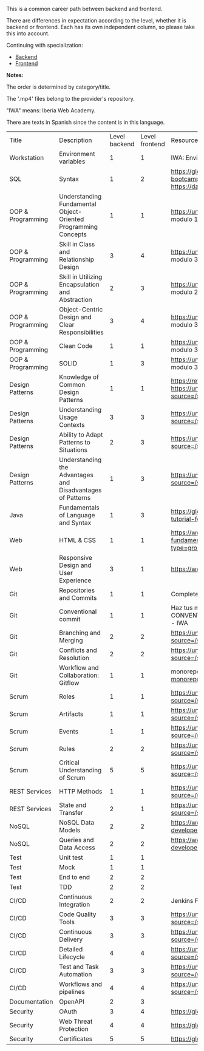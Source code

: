 This is a common career path between backend and frontend.  

There are differences in expectation according to the level, whether it is backend or frontend. Each has its own independent column, so please take this into account.

Continuing with specialization:
- [Backend](./backend_material.md)
- [Frontend](./frontend_material.md)


**Notes:**

The order is determined by category/title.

The '.mp4' files belong to the provider's repository.

"IWA" means: Iberia Web Academy.

There are texts in Spanish since the content is in this language.

| | | | | |
|-|-|-|-|-|
|Title|Description|Level backend|Level frontend|Resources|
|Workstation|Environment variables|1|1|IWA: Environments.mp4 Environment - IWA|
|SQL|Syntax|1|2|https://globant.udemy.com/course/the-complete-sql-bootcamp/#overview (para front hasta JOINS) Practica: https://datalemur.com/|
|OOP & Programming|Understanding Fundamental Object-Oriented Programming Concepts|1|1|https://university.globant.com/group/7055 (para front modulo 1)|
|OOP & Programming|Skill in Class and Relationship Design|3|4|https://university.globant.com/group/7055 (para front modulo 3)|
|OOP & Programming|Skill in Utilizing Encapsulation and Abstraction|2|3|https://university.globant.com/group/7055 (para front modulo 2)|
|OOP & Programming|Object-Centric Design and Clear Responsibilities|3|4|https://university.globant.com/group/7055 (para front modulo 3)|
|OOP & Programming|Clean Code|1|1|https://university.globant.com/group/7055 (para front modulo 3)|
|OOP & Programming|SOLID|1|3|https://university.globant.com/group/7055 (para front modulo 3)|
|Design Patterns|Knowledge of Common Design Patterns|1|1|https://refactoring.guru/design-patterns (como referencia) https://university.globant.com/group/5457?source=/search/trainings%3Fkeys%3Ddesign%2Bpatterns|
|Design Patterns|Understanding Usage Contexts|3|3|https://university.globant.com/group/5457?source=/search/trainings%3Fkeys%3Ddesign%2Bpatterns|
|Design Patterns|Ability to Adapt Patterns to Situations|2|3|https://university.globant.com/group/5457?source=/search/trainings%3Fkeys%3Ddesign%2Bpatterns|
|Design Patterns|Understanding the Advantages and Disadvantages of Patterns|1|3|https://university.globant.com/group/5457?source=/search/trainings%3Fkeys%3Ddesign%2Bpatterns|
|Java|Fundamentals of Language and Syntax|1|3|https://globant.udemy.com/course/java-programming-tutorial-for-beginners/ (para front hasta exercises set 1)|
|Web|HTML & CSS|1|1|https://www.codecademy.com/learn/learn-html-fundamentals https://university.globant.com/group/3464?type=group&source=/search/trainings|
|Web|Responsive Design and User Experience|3|1|https://www.codecademy.com/learn/learn-css-introduction|
|Git|Repositories and Commits|1|1|Complete Git Course - YouTube|
|Git|Conventional commit|1|1|Haz tus mensajes de GIT Commit PROFESIONALES con CONVENTIONAL COMMITS - YouTube Conventional commit - IWA|
|Git|Branching and Merging|2|2|https://university.globant.com/group/5473?source=/search/trainings%3Fkeys%3Dgit|
|Git|Conflicts and Resolution|2|2|https://university.globant.com/group/5473?source=/search/trainings%3Fkeys%3Dgit|
|Git|Workflow and Collaboration: Gitflow|1|1|monorepo: https://www.toptal.com/front-end/guide-to-monorepos|
|Scrum|Roles|1|1|https://university.globant.com/group/4159?source=/search/trainings%3Fkeys%3DAgile%26page%3D1|
|Scrum|Artifacts|1|1|https://university.globant.com/group/4159?source=/search/trainings%3Fkeys%3DAgile%26page%3D1|
|Scrum|Events|1|1|https://university.globant.com/group/4159?source=/search/trainings%3Fkeys%3DAgile%26page%3D1|
|Scrum|Rules|2|2|https://university.globant.com/group/4159?source=/search/trainings%3Fkeys%3DAgile%26page%3D1|
|Scrum|Critical Understanding of Scrum|5|5|https://university.globant.com/group/4159?source=/search/trainings%3Fkeys%3DAgile%26page%3D1|
|REST Services|HTTP Methods|1|1|https://university.globant.com/group/6197?source=/search/trainings%3Fkeys%3Drest%2Bservices|
|REST Services|State and Transfer|2|1|https://university.globant.com/group/6197?source=/search/trainings%3Fkeys%3Drest%2Bservices|
|NoSQL|NoSQL Data Models|2|2|https://www.udemy.com/course/mongodb-the-complete-developers-guide/|
|NoSQL|Queries and Data Access|2|2|https://www.udemy.com/course/mongodb-the-complete-developers-guide/|
|Test|Unit test|1|1| |
|Test|Mock|1|1| |
|Test|End to end|2|2| |
|Test|TDD|2|2| |
|CI/CD|Continuous Integration|2|2|Jenkins Full Course "| Jenkins Tutorial For Beginners "| Jenkins Tutorial "| Simplilearn - YouTube  https://university.globant.com/group/5339?source=/search/trainings%3Fkeys%3DCI%252FCD|
|CI/CD|Code Quality Tools|3|3|https://university.globant.com/group/5339?source=/search/trainings%3Fkeys%3DCI%252FCD|
|CI/CD|Continuous Delivery|3|3|https://university.globant.com/group/5339?source=/search/trainings%3Fkeys%3DCI%252FCD|
|CI/CD|Detailed Lifecycle|4|4|https://university.globant.com/group/5339?source=/search/trainings%3Fkeys%3DCI%252FCD|
|CI/CD|Test and Task Automation|3|3|https://university.globant.com/group/5339?source=/search/trainings%3Fkeys%3DCI%252FCD|
|CI/CD|Workflows and pipelines|4|4|https://university.globant.com/group/5339?source=/search/trainings%3Fkeys%3DCI%252FCD|
|Documentation|OpenAPI|2|3| |
|Security|OAuth|3|4|https://globant.udemy.com/course/secure-dev/|
|Security|Web Threat Protection|4|4|https://globant.udemy.com/course/secure-dev/|
|Security|Certificates|5|5|https://globant.udemy.com/course/secure-dev/|
